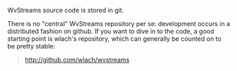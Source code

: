 WvStreams source code is stored in git.

There is no "central" WvStreams repository per se: development occurs in a distributed fashion on github. If you want to dive in to the code, a good starting point is wlach's repository, which can generally be counted on to be pretty stable:

> http://github.com/wlach/wvstreams